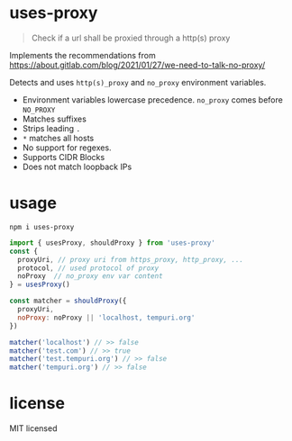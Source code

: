 # uses-proxy

> Check if a url shall be proxied through a http(s) proxy

Implements the recommendations from https://about.gitlab.com/blog/2021/01/27/we-need-to-talk-no-proxy/

Detects and uses `http(s)_proxy` and `no_proxy` environment variables.

- Environment variables lowercase precedence. `no_proxy` comes before `NO_PROXY`
- Matches suffixes
- Strips leading `.`
- `*` matches all hosts
- No support for regexes.
- Supports CIDR Blocks
- Does not match loopback IPs

# usage

```
npm i uses-proxy
```

```js
import { usesProxy, shouldProxy } from 'uses-proxy'
const {
  proxyUri, // proxy uri from https_proxy, http_proxy, ...
  protocol, // used protocol of proxy
  noProxy  // no_proxy env var content
} = usesProxy()

const matcher = shouldProxy({
  proxyUri,
  noProxy: noProxy || 'localhost, tempuri.org'
})

matcher('localhost') // >> false
matcher('test.com') // >> true
matcher('test.tempuri.org') // >> false
matcher('tempuri.org') // >> false
```

# license

MIT licensed
